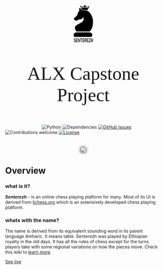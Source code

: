 <link href="https://fonts.googleapis.com/css2?family=Poiret+One&display=swap" rel="stylesheet">
<p align="center"><img width=12.5% src="./readme_content/logo1.svg"></p>
<p align="center" style="font-family: 'Poiret One'; font-size: 60px">ALX Capstone Project</p>

&nbsp;&nbsp;&nbsp;&nbsp;&nbsp;&nbsp;&nbsp;&nbsp;&nbsp;&nbsp;&nbsp;&nbsp;&nbsp;&nbsp;&nbsp;&nbsp;&nbsp;&nbsp;&nbsp;&nbsp;&nbsp;&nbsp;&nbsp;&nbsp;&nbsp;&nbsp;&nbsp;&nbsp;&nbsp;
![Python](https://img.shields.io/badge/python-v3.6+-blue.svg)
![Dependencies](https://img.shields.io/badge/dependencies-up%20to%20date-brightgreen.svg)
[![GitHub Issues](https://img.shields.io/github/issues/bisrat-aregawi/senterezh)](https://github.com/bisrat-aregawi/senterezh/issues)
![Contributions welcome](https://img.shields.io/badge/contributions-welcome-orange.svg)
[![License](https://img.shields.io/badge/license-MIT-blue.svg)](https://opensource.org/licenses/MIT)
#

<p align="center"><img width="30%" style="box-shadow: 0px 0px 10px;" src="https://upload.wikimedia.org/wikipedia/commons/0/0e/Ethiopian_nobles_chess.jpg"></p>

#

# Overview
### what is it?
***Senterezh*** - is an online chess playing platform for many. Most of its UI is derived from [lichess.org](https://www.lichess.org) which is an extensively developed chess playing platform.
### whats with the name?
The name is derived from its equivalent sounding word in its parent language Amharic. It means table. Senterezh was played by Ethiopian royalty in the old days. It has all the rules of chess except for the turns players take with some regional variations on how the pieces move. Check this wiki to [learn more](https://en.wikipedia.org/wiki/Senterej).

<a href="https://senterezh.herokuapp.com" target="_blank">See live</a>
